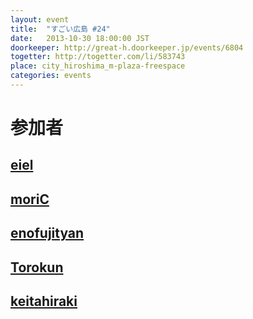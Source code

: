```yaml
---
layout: event
title:  "すごい広島 #24"
date:   2013-10-30 18:00:00 JST
doorkeeper: http://great-h.doorkeeper.jp/events/6804
togetter: http://togetter.com/li/583743
place: city_hiroshima_m-plaza-freespace
categories: events
---
```


# 参加者

## [eiel](https://github.com/eiel)

## [moriC](https://github.com/moriC)

## [enofujityan](http://twitter.com/enofujityan)

## [Torokun](https://github.com/Torokun)

## [keitahiraki](https://github.com/keitahiraki)
